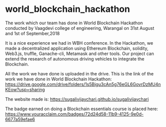# world_blockchain_hackathon
The work which our team has done in World Blockchain Hackathon conducted by Vaagdevi college of engineering, Warangal on 31st August and 1st of September,2018

It is a nice experience we had in WBH conference. In the Hackathon, we made a decentralized application using Ethereum Blockchain, solidity, Web3.js, truffle, Ganache-cli, Metamask and other tools. Our project can extend the research of autonomous driving vehicles to integrate the Blockchain.

All the work we have done is uploaded in the drive. This is the link of the work we have done in World Blockchain Hackathon:
 https://drive.google.com/drive/folders/1s5Bigu3cAn5g76eGL6GovrDzMU4nKEow?usp=sharing
 
 The website made is: https://sugalivijaychari.github.io/sugalivijaychari

The badge earned on doing a Blockchain essentials course is placed here:
https://www.youracclaim.com/badges/72d24d58-11b9-4125-9e0d-6677a59efae6

